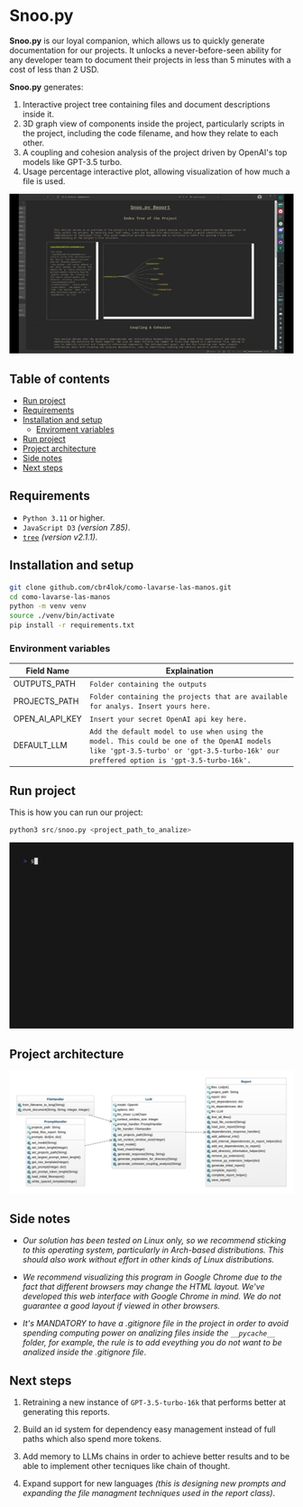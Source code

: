 # Snoo.py


**Snoo.py** is our loyal companion, which allows us to quickly generate documentation for our projects. It unlocks a never-before-seen ability for any developer team to document their projects in less than 5 minutes with a cost of less than 2 USD.

**Snoo.py** generates:

1. Interactive project tree containing files and document descriptions inside it.
2. 3D graph view of components inside the project, particularly scripts in the project, including the code filename, and how they relate to each other.
3. A coupling and cohesion analysis of the project driven by OpenAI's top models like GPT-3.5 turbo.
4. Usage percentage interactive plot, allowing visualization of how much a file is used.


![Resulting report](.docs/report_matas.gif)


## Table of contents
- [Run project](#run-project)
- [Requirements](#requirements)
- [Installation and setup](#installation-and-setup)
    - [Enviroment variables](#environment-variables)
- [Run project](#run-project)
- [Project architecture](#project-architecture)
- [Side notes](#side-notes)
- [Next steps](#next-steps)


## Requirements
- `Python 3.11` or higher.
- `JavaScript D3` _(version 7.85)_.
- [`tree`](https://gitlab.com/OldManProgrammer/unix-tree) _(version v2.1.1)_.


## Installation and setup
```bash
git clone github.com/cbr4lok/como-lavarse-las-manos.git
cd como-lavarse-las-manos
python -m venv venv 
source ./venv/bin/activate
pip install -r requirements.txt
```
### Environment variables


| Field Name       | Explaination                                                   |
|------------------|----------------------------------------------------------------|
| OUTPUTS_PATH     | `Folder containing the outputs`  |
| PROJECTS_PATH    | `Folder containing the projects that are available for analys. Insert yours here.`|
| OPEN_AI_API_KEY  | `Insert your secret OpenAI api key here.`|
| DEFAULT_LLM      | `Add the default model to use when using the model. This could be one of the OpenAI models like 'gpt-3.5-turbo' or 'gpt-3.5-turbo-16k' our preffered option is 'gpt-3.5-turbo-16k'.` |


## Run project 

This is how you can run our project:

```python 
python3 src/snoo.py <project_path_to_analize>
```

![running live example](.docs/demo.gif)


## Project architecture

![Project backend architechture](.docs/class-diagram-backend.svg)


## Side notes

- _Our solution has been tested on Linux only, so we recommend sticking to this operating system, particularly in Arch-based distributions. This should also work without effort in other kinds of Linux distributions._

- _We recommend visualizing this program in Google Chrome due to the fact that different browsers may change the HTML layout. We've developed this web interface with Google Chrome in mind. We do not guarantee a good layout if viewed in other browsers._

- _It's MANDATORY to have a .gitignore file in the project in order to avoid spending computing power on analizing files inside the `__pycache__` folder, for example, the rule is to add eveything you do not want to be analized inside the .gitignore file_.

## Next steps

1. Retraining a new instance of `GPT-3.5-turbo-16k` that performs better at generating this reports.

2. Build an id system for dependency easy management instead of full paths which also spend more tokens.

3. Add memory to LLMs chains in order to achieve better results and to be able to implement other tecniques like chain of thought.

4. Expand support for new languages _(this is designing new prompts and expanding the file managment techniques used in the report class)_.
